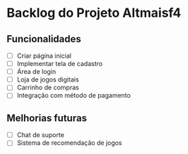 # Backlog do Projeto Altmaisf4

## Funcionalidades
- [ ] Criar página inicial
- [ ] Implementar tela de cadastro
- [ ] Área de login
- [ ] Loja de jogos digitais
- [ ] Carrinho de compras
- [ ] Integração com método de pagamento

## Melhorias futuras
- [ ] Chat de suporte
- [ ] Sistema de recomendação de jogos
